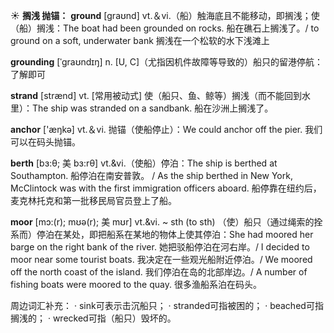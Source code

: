 ☀ <span class="category">**搁浅 抛锚：**</span>
<span class="vocabulary">**ground**</span> [ɡraʊnd] 
<span class="definition">vt.＆vi.（船）触海底且不能移动，即搁浅；使（船）搁浅：</span>The boat had been grounded on rocks. 船在礁石上搁浅了。/ to ground on a soft, underwater bank 搁浅在一个松软的水下浅滩上
           
<span class="vocabulary">**grounding**</span> [ˈgraʊndɪŋ]
<span class="definition">n. [U, C]（尤指因机件故障等导致的）船只的留港停航：</span>了解即可

<span class="vocabulary">**strand**</span> [strænd]
<span class="definition">vt. [常用被动式] 使（船只、鱼、鲸等）搁浅（而不能回到水里）：</span>The ship was stranded on a sandbank. 船在沙洲上搁浅了。

<span class="vocabulary">**anchor**</span> ['æŋkə] 
<span class="definition">vt.＆vi. 抛锚（使船停止）：</span>We could anchor off the pier. 我们可以在码头抛锚。
           
<span class="vocabulary">**berth**</span> [bɜ:θ; 美 bɜ:rθ]
<span class="definition">vt.&vi.（使船）停泊：</span>The ship is berthed at Southampton. 船停泊在南安普敦。 / As the ship berthed in New York, McClintock was with the first immigration officers aboard. 船停靠在纽约后，麦克林托克和第一批移民局官员登上了船。
           
<span class="vocabulary">**moor**</span> [mɔ:(r); mʊə(r); 美 mʊr]
<span class="definition">vt.&vi. ~ sth (to sth) （使）船只（通过绳索的拴系而）停泊在某处，即把船系在某地的物体上使其停泊：</span>She had moored her barge on the right bank of the river. 她把驳船停泊在河右岸。/ I decided to moor near some tourist boats. 我决定在一些观光船附近停泊。/ We moored off the north coast of the island. 我们停泊在岛的北部岸边。/ A number of fishing boats were moored to the quay. 很多渔船系泊在码头。
           
周边词汇补充：
· sink可表示击沉船只；
· stranded可指被困的；
· beached可指搁浅的；
· wrecked可指（船只）毁坏的。


